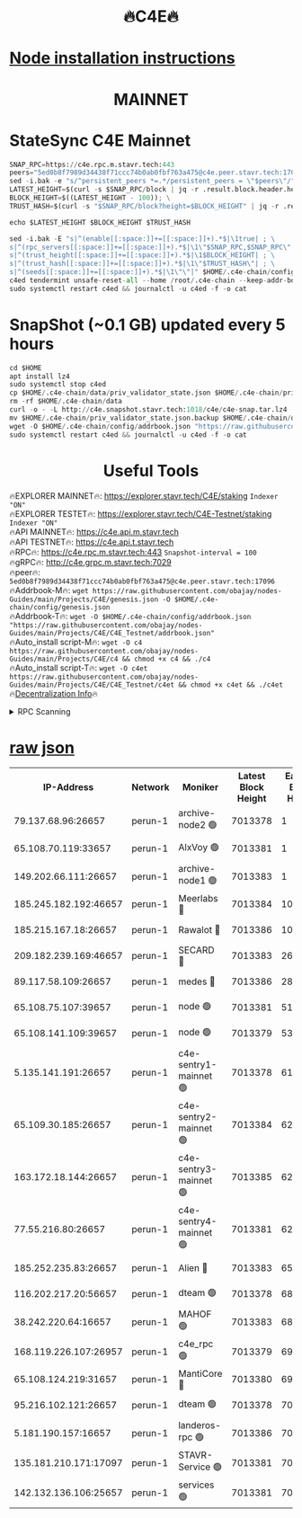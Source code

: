 <h1 align="center"> 🔥C4E🔥</h1>

[Node installation instructions](https://github.com/obajay/nodes-Guides/tree/main/Projects/C4E)
=

<h1 align="center"> MAINNET</h1>

# StateSync C4E Mainnet
```python
SNAP_RPC=https://c4e.rpc.m.stavr.tech:443
peers="5ed0b8f7989d34438f71ccc74b0ab0fbf763a475@c4e.peer.stavr.tech:17096"
sed -i.bak -e "s/^persistent_peers *=.*/persistent_peers = \"$peers\"/" $HOME/.c4e-chain/config/config.toml
LATEST_HEIGHT=$(curl -s $SNAP_RPC/block | jq -r .result.block.header.height); \
BLOCK_HEIGHT=$((LATEST_HEIGHT - 100)); \
TRUST_HASH=$(curl -s "$SNAP_RPC/block?height=$BLOCK_HEIGHT" | jq -r .result.block_id.hash)

echo $LATEST_HEIGHT $BLOCK_HEIGHT $TRUST_HASH

sed -i.bak -E "s|^(enable[[:space:]]+=[[:space:]]+).*$|\1true| ; \
s|^(rpc_servers[[:space:]]+=[[:space:]]+).*$|\1\"$SNAP_RPC,$SNAP_RPC\"| ; \
s|^(trust_height[[:space:]]+=[[:space:]]+).*$|\1$BLOCK_HEIGHT| ; \
s|^(trust_hash[[:space:]]+=[[:space:]]+).*$|\1\"$TRUST_HASH\"| ; \
s|^(seeds[[:space:]]+=[[:space:]]+).*$|\1\"\"|" $HOME/.c4e-chain/config/config.toml
c4ed tendermint unsafe-reset-all --home /root/.c4e-chain --keep-addr-book
sudo systemctl restart c4ed && journalctl -u c4ed -f -o cat
```
# SnapShot (~0.1 GB) updated every 5 hours
```python
cd $HOME
apt install lz4
sudo systemctl stop c4ed
cp $HOME/.c4e-chain/data/priv_validator_state.json $HOME/.c4e-chain/priv_validator_state.json.backup
rm -rf $HOME/.c4e-chain/data
curl -o - -L http://c4e.snapshot.stavr.tech:1018/c4e/c4e-snap.tar.lz4 | lz4 -c -d - | tar -x -C $HOME/.c4e-chain --strip-components 2
mv $HOME/.c4e-chain/priv_validator_state.json.backup $HOME/.c4e-chain/data/priv_validator_state.json
wget -O $HOME/.c4e-chain/config/addrbook.json "https://raw.githubusercontent.com/obajay/nodes-Guides/main/Projects/C4E/addrbook.json"
sudo systemctl restart c4ed && journalctl -u c4ed -f -o cat
```
 <h1 align="center"> Useful Tools</h1>

🔥EXPLORER MAINNET🔥:  https://explorer.stavr.tech/C4E/staking            `Indexer "ON"` \
🔥EXPLORER TESTET🔥:   https://explorer.stavr.tech/C4E-Testnet/staking     `Indexer "ON"` \
🔥API MAINNET🔥:       https://c4e.api.m.stavr.tech \
🔥API TESTNET🔥:       https://c4e.api.t.stavr.tech \
🔥RPC🔥:               https://c4e.rpc.m.stavr.tech:443                  `Snapshot-interval = 100` \
🔥gRPC🔥:              http://c4e.grpc.m.stavr.tech:7029 \
🔥peer🔥:              `5ed0b8f7989d34438f71ccc74b0ab0fbf763a475@c4e.peer.stavr.tech:17096` \
🔥Addrbook-M🔥:    ```wget https://raw.githubusercontent.com/obajay/nodes-Guides/main/Projects/C4E/genesis.json -O $HOME/.c4e-chain/config/genesis.json``` \
🔥Addrbook-T🔥:    ```wget -O $HOME/.c4e-chain/config/addrbook.json "https://raw.githubusercontent.com/obajay/nodes-Guides/main/Projects/C4E/C4E_Testnet/addrbook.json"``` \
🔥Auto_install script-M🔥: ```wget -O c4 https://raw.githubusercontent.com/obajay/nodes-Guides/main/Projects/C4E/c4 && chmod +x c4 && ./c4``` \
🔥Auto_install script-T🔥: ```wget -O c4et https://raw.githubusercontent.com/obajay/nodes-Guides/main/Projects/C4E/C4E_Testnet/c4et && chmod +x c4et && ./c4et``` \
🔥[Decentralization Info](https://github.com/obajay/StateSync-snapshots/tree/main/Projects/C4E/Decentralization)🔥




<details>
<summary>RPC Scanning</summary>

<h2 align="center"> We scan nodes in real time every 4 hours. And we provide the final result of RPC endpoints.
We cannot influence the operation of these nodes in any way. </h2>


```python
If Voting Power is higher than 0 --> then the Node is a validator of the network and may be subject to attack and be a potential threat to the chain.
```
```python
We marked such validators with a red symbol
```

</details>

[raw json](https://rpc-check.c4e.stavr.tech/c4e/rpc-c4e-result.json)
=



<table><tr><th>IP-Address</th><th>Network</th><th>Moniker</th><th>Latest Block Height</th><th>Earliest Block Height</th><th>Catching Up</th><th>Tx Index</th><th>Voting Power</th><th>Scan Time</th></tr><tr><td>79.137.68.96:26657</td><td>perun-1</td><td>archive-node2 🟢</td><td>7013378</td><td>1</td><td>False</td><td>on</td><td>0</td><td>2024-02-03T10:45:10.593523306UTC</td></tr><tr><td>65.108.70.119:33657</td><td>perun-1</td><td>AlxVoy 🟢</td><td>7013381</td><td>1</td><td>False</td><td>on</td><td>0</td><td>2024-02-03T10:45:24.691742975UTC</td></tr><tr><td>149.202.66.111:26657</td><td>perun-1</td><td>archive-node1 🟢</td><td>7013383</td><td>1</td><td>False</td><td>on</td><td>0</td><td>2024-02-03T10:45:40.982302679UTC</td></tr><tr><td>185.245.182.192:46657</td><td>perun-1</td><td>Meerlabs 🔴</td><td>7013384</td><td>1051501</td><td>False</td><td>on</td><td>527310</td><td>2024-02-03T10:45:48.321501262UTC</td></tr><tr><td>185.215.167.18:26657</td><td>perun-1</td><td>Rawalot 🔴</td><td>7013386</td><td>1090501</td><td>False</td><td>on</td><td>701423</td><td>2024-02-03T10:46:00.337216205UTC</td></tr><tr><td>209.182.239.169:46657</td><td>perun-1</td><td>SECARD 🔴</td><td>7013383</td><td>2616101</td><td>False</td><td>off</td><td>1136703</td><td>2024-02-03T10:45:36.235174236UTC</td></tr><tr><td>89.117.58.109:26657</td><td>perun-1</td><td>medes 🔴</td><td>7013386</td><td>2826001</td><td>False</td><td>off</td><td>1484927</td><td>2024-02-03T10:45:55.575577294UTC</td></tr><tr><td>65.108.75.107:39657</td><td>perun-1</td><td>node 🟢</td><td>7013381</td><td>5198801</td><td>False</td><td>on</td><td>0</td><td>2024-02-03T10:45:27.394399353UTC</td></tr><tr><td>65.108.141.109:39657</td><td>perun-1</td><td>node 🟢</td><td>7013379</td><td>5303301</td><td>False</td><td>on</td><td>0</td><td>2024-02-03T10:45:13.081161197UTC</td></tr><tr><td>5.135.141.191:26657</td><td>perun-1</td><td>c4e-sentry1-mainnet 🟢</td><td>7013378</td><td>6198001</td><td>False</td><td>on</td><td>0</td><td>2024-02-03T10:45:09.713294470UTC</td></tr><tr><td>65.109.30.185:26657</td><td>perun-1</td><td>c4e-sentry2-mainnet 🟢</td><td>7013384</td><td>6238301</td><td>False</td><td>on</td><td>0</td><td>2024-02-03T10:45:47.958597848UTC</td></tr><tr><td>163.172.18.144:26657</td><td>perun-1</td><td>c4e-sentry3-mainnet 🟢</td><td>7013385</td><td>6239001</td><td>False</td><td>on</td><td>0</td><td>2024-02-03T10:45:48.976327849UTC</td></tr><tr><td>77.55.216.80:26657</td><td>perun-1</td><td>c4e-sentry4-mainnet 🟢</td><td>7013381</td><td>6241001</td><td>False</td><td>on</td><td>0</td><td>2024-02-03T10:45:24.377411000UTC</td></tr><tr><td>185.252.235.83:26657</td><td>perun-1</td><td>Alien 🔴</td><td>7013383</td><td>6502501</td><td>False</td><td>on</td><td>1136761</td><td>2024-02-03T10:45:41.306092454UTC</td></tr><tr><td>116.202.217.20:56657</td><td>perun-1</td><td>dteam 🟢</td><td>7013378</td><td>6800901</td><td>False</td><td>on</td><td>0</td><td>2024-02-03T10:45:09.958564877UTC</td></tr><tr><td>38.242.220.64:16657</td><td>perun-1</td><td>MAHOF 🟢</td><td>7013383</td><td>6885501</td><td>False</td><td>on</td><td>0</td><td>2024-02-03T10:45:38.581798289UTC</td></tr><tr><td>168.119.226.107:26957</td><td>perun-1</td><td>c4e_rpc 🟢</td><td>7013379</td><td>6913379</td><td>False</td><td>on</td><td>0</td><td>2024-02-03T10:45:17.414785952UTC</td></tr><tr><td>65.108.124.219:31657</td><td>perun-1</td><td>MantiCore 🔴</td><td>7013380</td><td>6913380</td><td>False</td><td>off</td><td>193348</td><td>2024-02-03T10:45:23.994541654UTC</td></tr><tr><td>95.216.102.121:26657</td><td>perun-1</td><td>dteam 🟢</td><td>7013378</td><td>7001301</td><td>False</td><td>on</td><td>0</td><td>2024-02-03T10:45:10.270843259UTC</td></tr><tr><td>5.181.190.157:16657</td><td>perun-1</td><td>landeros-rpc 🟢</td><td>7013386</td><td>7009001</td><td>False</td><td>on</td><td>0</td><td>2024-02-03T10:45:59.994020303UTC</td></tr><tr><td>135.181.210.171:17097</td><td>perun-1</td><td>STAVR-Service 🟢</td><td>7013381</td><td>7011001</td><td>False</td><td>on</td><td>0</td><td>2024-02-03T10:45:27.772611903UTC</td></tr><tr><td>142.132.136.106:25657</td><td>perun-1</td><td>services 🟢</td><td>7013381</td><td>7012001</td><td>False</td><td>on</td><td>0</td><td>2024-02-03T10:45:27.041826849UTC</td></tr></table>
